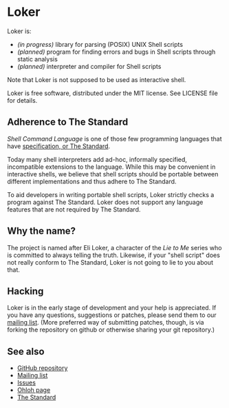 Loker
=====

Loker is:

* *(in progress)* library for parsing (POSIX) UNIX Shell scripts
* *(planned)* program for finding errors and bugs in Shell scripts through static analysis
* *(planned)* interpreter and compiler for Shell scripts

Note that Loker is not supposed to be used as interactive shell.

Loker is free software, distributed under the MIT license. See LICENSE file for
details.

Adherence to The Standard
-------------------------
*Shell Command Language* is one of those few programming languages that have
[specification, or The Standard][standard].

Today many shell interpreters add ad-hoc, informally specified, incompatible
extensions to the language. While this may be convenient in interactive shells,
we believe that shell scripts should be portable between different
implementations and thus adhere to The Standard.

To aid developers in writing portable shell scripts, Loker strictly checks a
program against The Standard. Loker does not support any language features that
are not required by The Standard.

Why the name?
-------------
The project is named after Eli Loker, a character of the *Lie to Me* series who
is committed to always telling the truth. Likewise, if your "shell script" does
not really conform to The Standard, Loker is not going to lie to you about that.

Hacking
-------
Loker is in the early stage of development and your help is appreciated. If you
have any questions, suggestions or patches, please send them to our [mailing
list][ml]. (More preferred way of submitting patches, though, is via forking the
repository on github or otherwise sharing your git repository.)

See also
--------

* [GitHub repository][repo]
* [Mailing list][ml]
* [Issues][issues]
* [Ohloh page][ohloh]
* [The Standard][standard]

[repo]: http://github.com/feuerbach/loker
[ml]: https://groups.google.com/group/loker-sh
[issues]: http://github.com/feuerbach/loker/issues
[ohloh]: https://www.ohloh.net/p/loker
[standard]: http://www.opengroup.org/onlinepubs/9699919799/utilities/V3_chap02.html
